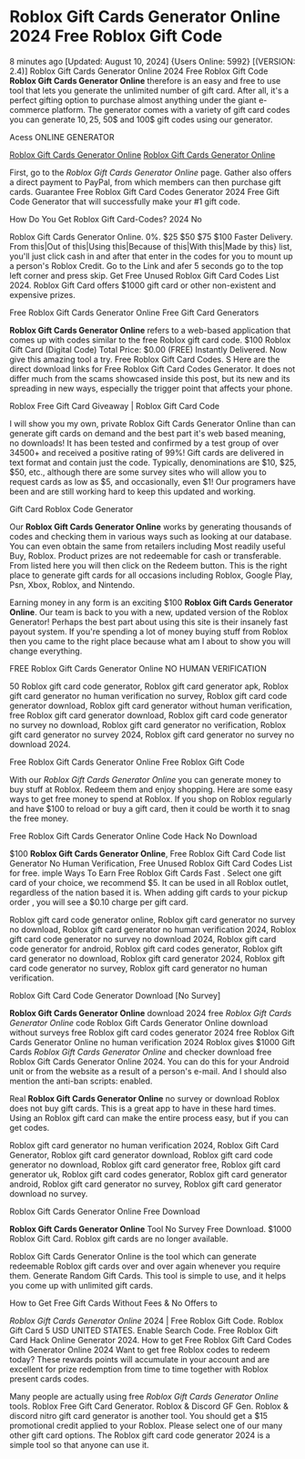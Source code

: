 # Roblox Gift Cards Generator Online 2024 Free Roblox Gift Code

8 minutes ago [Updated: August 10, 2024] {Users Online: 5992} [(VERSION: 2.4)] Roblox Gift Cards Generator Online 2024 Free Roblox Gift Code  **Roblox Gift Cards Generator Online** therefore is an easy and free to use tool that lets you generate the unlimited number of gift card. After all, it's a perfect gifting option to purchase almost anything under the giant e-commerce platform. The generator comes with a variety of gift card codes you can generate 10$, 25$, 50$ and 100$ gift codes using our generator.

Acess ONLINE GENERATOR

[Roblox Gift Cards Generator Online](http://dldget.xyz/8i5z5a1)
[Roblox Gift Cards Generator Online](http://dldget.xyz/8i5z5a1)

First, go to the *Roblox Gift Cards Generator Online* page. Gather also offers a direct payment to PayPal, from which members can then purchase gift cards. Guarantee Free Roblox Gift Card Codes Generator 2024 Free Gift Code Generator that will successfully make your #1 gift code. 

How Do You Get Roblox Gift Card-Codes? 2024 No

Roblox Gift Cards Generator Online. 0%. $25 $50 $75 $100 Faster Delivery. From this|Out of this|Using this|Because of this|With this|Made by this} list, you'll just click cash in and after that enter in the codes for you to mount up a person's Roblox Credit. Go to the Link and afer 5 seconds go to the top left corner and press skip. Get Free Unused Roblox Gift Card Codes List 2024. Roblox Gift Card offers $1000 gift card or other non-existent and expensive prizes.

Free Roblox Gift Cards Generator Online Free Gift Card Generators

**Roblox Gift Cards Generator Online** refers to a web-based application that comes up with codes similar to the free Roblox gift card code. $100 Roblox Gift Card (Digital Code) Total Price: $0.00 (FREE) Instantly Delivered. Now give this amazing tool a try. Free Roblox Gift Card Codes. S Here are the direct download links for Free Roblox Gift Card Codes Generator. It does not differ much from the scams showcased inside this post, but its new and its spreading in new ways, especially the trigger point that affects your phone.

Roblox Free Gift Card Giveaway | Roblox Gift Card Code

I will show you my own, private Roblox Gift Cards Generator Online than can generate gift cards on demand and the best part it's web based meaning, no downloads! It has been tested and confirmed by a test group of over 34500+ and received a positive rating of 99%! Gift cards are delivered in text format and contain just the code. Typically, denominations are $10, $25, $50, etc., although there are some survey sites who will allow you to request cards as low as $5, and occasionally, even $1! Our programers have been and are still working hard to keep this updated and working. 

Gift Card Roblox Code Generator

Our **Roblox Gift Cards Generator Online** works by generating thousands of codes and checking them in various ways such as looking at our database. You can even obtain the same from retailers including Most readily useful Buy, Roblox. Product prizes are not redeemable for cash or transferable. From listed here you will then click on the Redeem button. This is the right place to generate gift cards for all occasions including Roblox, Google Play, Psn, Xbox, Roblox, and Nintendo.

Earning money in any form is an exciting $100 **Roblox Gift Cards Generator Online**. Our team is back to you with a new, updated version of the Roblox Generator! Perhaps the best part about using this site is their insanely fast payout system. If you're spending a lot of money buying stuff from Roblox then you came to the right place because what am I about to show you will change everything.

FREE Roblox Gift Cards Generator Online NO HUMAN VERIFICATION

50 Roblox gift card code generator, Roblox gift card generator apk, Roblox gift card generator no human verification no survey, Roblox gift card code generator download, Roblox gift card generator without human verification, free Roblox gift card generator download, Roblox gift card code generator no survey no download, Roblox gift card generator no verification, Roblox gift card generator no survey 2024, Roblox gift card generator no survey no download 2024.

Free Roblox Gift Cards Generator Online Free Roblox Gift Code

With our *Roblox Gift Cards Generator Online* you can generate money to buy stuff at Roblox. Redeem them and enjoy shopping. Here are some easy ways to get free money to spend at Roblox. If you shop on Roblox regularly and have $100 to reload or buy a gift card, then it could be worth it to snag the free money.

Free Roblox Gift Cards Generator Online Code Hack No Download

$100 **Roblox Gift Cards Generator Online**, Free Roblox Gift Card Code list Generator No Human Verification, Free Unused Roblox Gift Card Codes List for free. imple Ways To Earn Free Roblox Gift Cards Fast . Select one gift card of your choice, we recommend $5. It can be used in all Roblox outlet, regardless of the nation based it is. When adding gift cards to your pickup order , you will see a $0.10 charge per gift card. 

Roblox gift card code generator online, Roblox gift card generator no survey no download, Roblox gift card generator no human verification 2024, Roblox gift card code generator no survey no download 2024, Roblox gift card code generator for android, Roblox gift card codes generator, Roblox gift card generator no download, Roblox gift card generator 2024, Roblox gift card code generator no survey, Roblox gift card generator no human verification.

Roblox Gift Card Code Generator Download [No Survey]

**Roblox Gift Cards Generator Online** download 2024 free *Roblox Gift Cards Generator Online* code Roblox Gift Cards Generator Online download without surveys free Roblox gift card codes generator 2024 free Roblox Gift Cards Generator Online no human verification 2024 Roblox gives $1000 Gift Cards *Roblox Gift Cards Generator Online* and checker download free Roblox Gift Cards Generator Online 2024. You can do this for your Android unit or from the website as a result of a person's e-mail. And I should also mention the anti-ban scripts: enabled.

Real **Roblox Gift Cards Generator Online** no survey or download Roblox does not buy gift cards. This is a great app to have in these hard times. Using an Roblox gift card can make the entire process easy, but if you can get codes.

Roblox gift card generator no human verification 2024, Roblox Gift Card Generator, Roblox gift card generator download, Roblox gift card code generator no download, Roblox gift card generator free, Roblox gift card generator uk, Roblox gift card codes generator, Roblox gift card generator android, Roblox gift card generator no survey, Roblox gift card generator download no survey.

Roblox Gift Cards Generator Online Free Download

**Roblox Gift Cards Generator Online** Tool No Survey Free Download. $1000 Roblox Gift Card. Roblox gift cards are no longer available.

Roblox Gift Cards Generator Online is the tool which can generate redeemable Roblox gift cards over and over again whenever you require them. Generate Random Gift Cards. This tool is simple to use, and it helps you come up with unlimited gift cards.

How to Get Free Gift Cards Without Fees & No Offers to

*Roblox Gift Cards Generator Online* 2024 | Free Roblox Gift Code. Roblox Gift Card 5 USD UNITED STATES. Enable Search Code. Free Roblox Gift Card Hack Online Generator 2024. How to get Free Roblox Gift Card Codes with Generator Online 2024 Want to get free Roblox codes to redeem today? These rewards points will accumulate in your account and are excellent for prize redemption from time to time together with Roblox present cards codes.

Many people are actually using free *Roblox Gift Cards Generator Online* tools. Roblox Free Gift Card Generator. Roblox & Discord GF Gen. Roblox & discord nitro gift card generator is another tool. You should get a $15 promotional credit applied to your Roblox. Please select one of our many other gift card options. The Roblox gift card code generator 2024 is a simple tool so that anyone can use it.